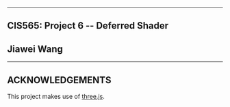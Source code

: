 ------------------------------------------------------------------------------
CIS565: Project 6 -- Deferred Shader
-------------------------------------------------------------------------------
Jiawei Wang
-------------------------------------------------------------------------------

---
ACKNOWLEDGEMENTS
---


This project makes use of [three.js](http://www.threejs.org).
